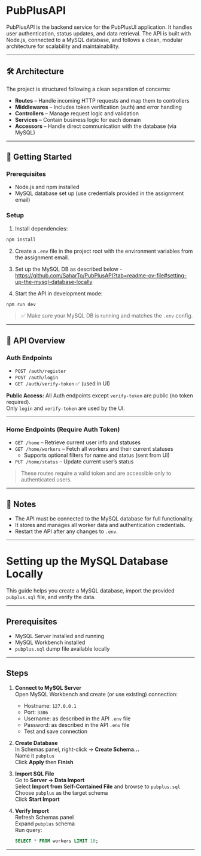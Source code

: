# PubPlusAPI

PubPlusAPI is the backend service for the PubPlusUI application. It handles user authentication, status updates, and data retrieval. The API is built with Node.js, connected to a MySQL database, and follows a clean, modular architecture for scalability and maintainability.

---

## 🛠 Architecture

The project is structured following a clean separation of concerns:

- **Routes** – Handle incoming HTTP requests and map them to controllers  
- **Middlewares** – Includes token verification (auth) and error handling  
- **Controllers** – Manage request logic and validation  
- **Services** – Contain business logic for each domain  
- **Accessors** – Handle direct communication with the database (via MySQL)

---

## 🚀 Getting Started

### Prerequisites

- Node.js and npm installed  
- MySQL database set up (use credentials provided in the assignment email)

### Setup

1. Install dependencies:

```bash
npm install
```

2. Create a `.env` file in the project root with the environment variables from the assignment email.

3. Set up the MySQL DB as described below - https://github.com/SaharTo/PubPlusAPI?tab=readme-ov-file#setting-up-the-mysql-database-locally

4. Start the API in development mode:

```bash
npm run dev
```

> ✅ Make sure your MySQL DB is running and matches the `.env` config.

---

## 🔐 API Overview

### Auth Endpoints

- `POST /auth/register`  
- `POST /auth/login`  
- `GET /auth/verify-token` ✅ (used in UI)

**Public Access:** All Auth endpoints except `verify-token` are public (no token required).  
Only `login` and `verify-token` are used by the UI.

---

### Home Endpoints (Require Auth Token)

- `GET /home` – Retrieve current user info and statuses  
- `GET /home/workers` – Fetch all workers and their current statuses  
  - Supports optional filters for name and status (sent from UI)
- `PUT /home/status` – Update current user’s status

> These routes require a valid token and are accessible only to authenticated users.

---

## 📌 Notes

- The API must be connected to the MySQL database for full functionality.  
- It stores and manages all worker data and authentication credentials.  
- Restart the API after any changes to `.env`.


---



# Setting up the MySQL Database Locally

This guide helps you create a MySQL database, import the provided `pubplus.sql` file, and verify the data.

---

## Prerequisites

- MySQL Server installed and running  
- MySQL Workbench installed  
- `pubplus.sql` dump file available locally

---

## Steps

1. **Connect to MySQL Server**  
   Open MySQL Workbench and create (or use existing) connection:  
   - Hostname: `127.0.0.1`  
   - Port: `3306`  
   - Username: as described in the API `.env` file  
   - Password: as described in the API `.env` file  
   - Test and save connection  

2. **Create Database**  
   In Schemas panel, right-click → **Create Schema...**  
   Name it `pubplus`  
   Click **Apply** then **Finish**

3. **Import SQL File**  
   Go to **Server → Data Import**  
   Select **Import from Self-Contained File** and browse to `pubplus.sql`  
   Choose `pubplus` as the target schema  
   Click **Start Import**

4. **Verify Import**  
   Refresh Schemas panel  
   Expand `pubplus` schema  
   Run query:  
   ```sql
   SELECT * FROM workers LIMIT 10;

---
